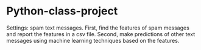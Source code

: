# Python-class-project
Settings: spam text messages. 
First, find the features of spam messages and report the features in a csv file.
Second, make predictions of other text messages using machine learning techniques based on the features. 
